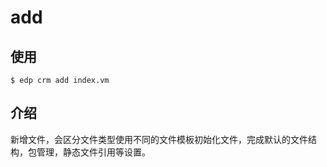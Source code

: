 # add

## 使用

    $ edp crm add index.vm

## 介绍

新增文件，会区分文件类型使用不同的文件模板初始化文件，完成默认的文件结构，包管理，静态文件引用等设置。
